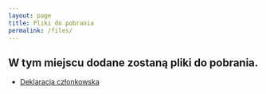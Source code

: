```yaml
---
layout: page
title: Pliki do pobrania
permalink: /files/
---
```

## W tym miejscu dodane zostaną pliki do pobrania.
* [Deklaracja członkowska](https://docs.google.com/document/d/1vwcrGthaIo1qfWem15h8iu9MtW6yxBNYaTU1T0_Fqnw/edit?usp=sharing)


